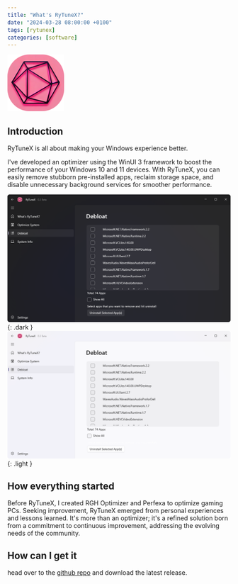 ```yaml
---
title: "What's RyTuneX?"
date: "2024-03-28 08:00:00 +0100"
tags: [rytunex]
categories: [software]
---
```


![RyTuneX Logo](assets/img/rytunex/rytunex-logo.png)

## Introduction

RyTuneX is all about making your Windows experience better.

I've developed an optimizer using the WinUI 3 framework to boost the performance of your Windows 10 and 11 devices. With RyTuneX, you can easily remove stubborn pre-installed apps, reclaim storage space, and disable unnecessary background services for smoother performance.

![RyTuneX Dark](assets/img/rytunex/rytunex-dark.png){: .dark }
![RyTuneX Light](assets/img/rytunex/rytunex-light.png){: .light }

## How everything started

Before RyTuneX, I created RGH Optimizer and Perfexa to optimize gaming PCs. Seeking improvement, RyTuneX emerged from personal experiences and lessons learned. It's more than an optimizer; it's a refined solution born from a commitment to continuous improvement, addressing the evolving needs of the community.

## How can I get it

head over to the [github repo](https://github.com/rayenghanmi/rytunex/releases/latest) and download the latest release.